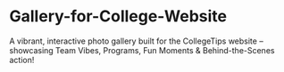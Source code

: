 # Gallery-for-College-Website
A vibrant, interactive photo gallery built for the CollegeTips website – showcasing Team Vibes, Programs, Fun Moments &amp; Behind-the-Scenes action!

